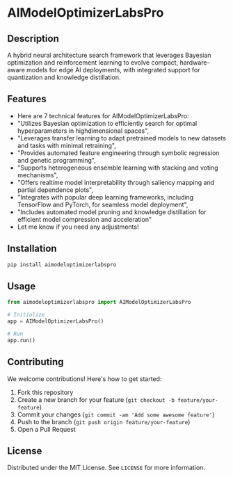 # AIModelOptimizerLabsPro

## Description

A hybrid neural architecture search framework that leverages Bayesian optimization and reinforcement learning to evolve compact, hardware-aware models for edge AI deployments, with integrated support for quantization and knowledge distillation.

## Features

- Here are 7 technical features for AIModelOptimizerLabsPro:
- "Utilizes Bayesian optimization to efficiently search for optimal hyperparameters in highdimensional spaces",
- "Leverages transfer learning to adapt pretrained models to new datasets and tasks with minimal retraining",
- "Provides automated feature engineering through symbolic regression and genetic programming",
- "Supports heterogeneous ensemble learning with stacking and voting mechanisms",
- "Offers realtime model interpretability through saliency mapping and partial dependence plots",
- "Integrates with popular deep learning frameworks, including TensorFlow and PyTorch, for seamless model deployment",
- "Includes automated model pruning and knowledge distillation for efficient model compression and acceleration"
- Let me know if you need any adjustments!
## Installation

```bash
pip install aimodeloptimizerlabspro
```

## Usage

```python
from aimodeloptimizerlabspro import AIModelOptimizerLabsPro

# Initialize
app = AIModelOptimizerLabsPro()

# Run
app.run()
```

## Contributing

We welcome contributions! Here's how to get started:

1. Fork this repository
2. Create a new branch for your feature (`git checkout -b feature/your-feature`)
3. Commit your changes (`git commit -am 'Add some awesome feature'`)
4. Push to the branch (`git push origin feature/your-feature`)
5. Open a Pull Request

## License

Distributed under the MIT License. See `LICENSE` for more information.
